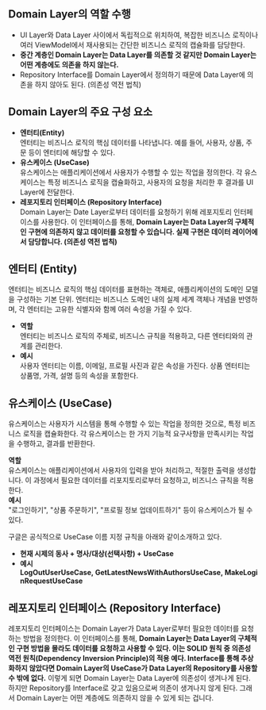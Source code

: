 ## Domain Layer의 역할 수행
+ UI Layer와 Data Layer 사이에서 독립적으로 위치하여, 복잡한 비즈니스 로직이나 여러 ViewModel에서 재사용되는 간단한 비즈니스 로직의 캡슐화를 담당한다.
+ **중간 계층인 Domain Layer는 Data Layer를 의존할 것 같지만 Domain Layer는 어떤 계층에도 의존을 하지 않는다.**
+ Repository Interface를 Domain Layer에서 정의하기 때문에 Data Layer에 의존을 하지 않아도 된다. (의존성 역전 법칙)

## Domain Layer의 주요 구성 요소
+ **엔터티(Entity)** \
엔터티는 비즈니스 로직의 핵심 데이터를 나타냅니다. 예를 들어, 사용자, 상품, 주문 등이 엔터티에 해당할 수 있다. 
+ **유스케이스 (UseCase)** \
유스케이스는 애플리케이션에서 사용자가 수행할 수 있는 작업을 정의한다. 각 유스케이스는 특정 비즈니스 로직을 캡슐화하고, 사용자의 요청을 처리한 후 결과를 UI Layer에 전달한다.
+ **레포지토리 인터페이스 (Repository Interface)** \
Domain Layer는 Date Layer로부터 데이터를 요청하기 위해 레포지토리 인터페이스를 사용한다. 이 인터페이스를 통해, **Domain Layer는 Data Layer의 구체적인 구현에 의존하지 않고 데이터를 요청할 수 있습니다. 실제 구현은 데이터 레이어에서 담당합니다. (의존성 역전 법칙)**

## 엔터티 (Entity)
엔터티는 비즈니스 로직의 핵심 데이터를 표현하는 객체로, 애플리케이션의 도메인 모델을 구성하는 기본 단위. 엔터티는 비즈니스 도메인 내의 실제 세계 객체나 개념을 반영하며, 각 엔터티는 고유한 식별자와 함께 여러 속성을 가질 수 있다.

+ **역할** \
엔터티는 비즈니스 로직의 주체로, 비즈니스 규칙을 적용하고, 다른 엔터티와의 관계를 관리한다.
+ **예시** \
 사용자 엔터티는 이름, 이메일, 프로필 사진과 같은 속성을 가진다. 상품 엔터티는 상품명, 가격, 설명 등의 속성을 포함한다.

## 유스케이스 (UseCase)
유스케이스는 사용자가 시스템을 통해 수행할 수 있는 작업을 정의한 것으로, 특정 비즈니스 로직을 캡슐화한다. 각 유스케이스는 한 가지 기능적 요구사항을 만족시키는 작업을 수행하고, 결과를 반환한다.

**역할**\
유스케이스는 애플리케이션에서 사용자의 입력을 받아 처리하고, 적절한 출력을 생성합니다. 이 과정에서 필요한 데이터를 리포지토리로부터 요청하고, 비즈니스 규칙을 적용한다.\
**예시**\
"로그인하기", "상품 주문하기", "프로필 정보 업데이트하기" 등이 유스케이스가 될 수 있다.

구글은 공식적으로 UseCase 이름 지정 규칙을 아래와 같이소개하고 있다.

+ **현재 시제의 동사 + 명사/대상(선택사항) + UseCase**
+ **예시LogOutUserUseCase, GetLatestNewsWithAuthorsUseCase, MakeLoginRequestUseCase**

## 레포지토리 인터페이스 (Repository Interface)
레포지토리 인터페이스는 Domain Layer가 Data Layer로부터 필요한 데이터를 요청하는 방법을 정의한다. 이 인터페이스를 통해, **Domain Layer는 Data Layer의 구체적인 구현 방법을 몰라도 데이터를 요청하고 사용할 수 있다. 이는 SOLID 원칙 중 의존성 역전 원칙(Dependency Inversion Principle)의 적용 예다. Interface를 통해 추상화하지 않았다면 Domain Layer의 UseCase가 Data Layer의 Repository를 사용할 수 밖에 없다.** 이렇게 되면 Domain Layer는 Data Layer에 의존성이 생겨나게 된다. 하지만 Repository를 Interface로 갖고 있음으로써 의존이 생겨나지 않게 된다. 그래서 Domain Layer는 어떤 계층에도 의존하지 않을 수 있게 되는 겁니다.